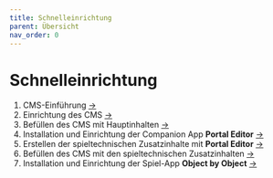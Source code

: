 ```yaml
---
title: Schnelleinrichtung
parent: Übersicht
nav_order: 0
---
```


# Schnelleinrichtung

1. CMS-Einführung [&#8594;](2-cms.html)
2. Einrichtung des CMS [&#8594;](2.1-einrichtung.html)
3. Befüllen des CMS mit Hauptinhalten [&#8594;](2.3-hauptinhalte.html)
4. Installation und Einrichtung der Companion App __Portal Editor__ [&#8594;](3.1-installation.html)
5. Erstellen der spieltechnischen Zusatzinhalte mit __Portal Editor__ [&#8594;](3.3-worldmap-erstellung.html)
6. Befüllen des CMS mit den spieltechnischen Zusatzinhalten [&#8594;](2.4-zusatzinhalte.html)
7. Installation und Einrichtung der Spiel-App __Object by Object__ [&#8594;](1.1-installation.html)
